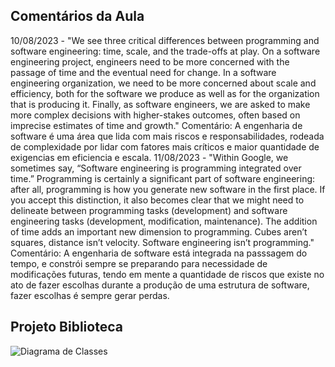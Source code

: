 ## Comentários da Aula 

10/08/2023 - "We see three critical differences between programming and software engineering: time, scale, and the trade-offs at play. On a software engineering project, engineers need to be more concerned with the passage of time and the eventual need for change. In a software engineering organization, we need to be more concerned about scale and efficiency, both for the software we produce as well as for the organization that is producing it. Finally, as software engineers, we are asked to make more complex decisions with higher-stakes outcomes, often based on imprecise estimates of time and growth."
Comentário: A engenharia de software é uma área que lida com mais riscos e responsabilidades, rodeada de complexidade por lidar com fatores mais críticos e maior quantidade de exigencias em eficiencia e escala. 
11/08/2023 - "Within Google, we sometimes say, “Software engineering is programming integrated over time.” Programming is certainly a significant part of software engineering: after all, programming is how you generate new software in the first place. If you accept this distinction, it also becomes clear that we might need to delineate between programming tasks (development) and software engineering tasks (development, modification, maintenance). The addition of time adds an important new dimension to programming. Cubes aren’t squares, distance isn’t velocity. Software engineering isn’t programming."
Comentário: A engenharia de software está integrada na passsagem do tempo, e constrói sempre se preparando para necessidade de modificações futuras, tendo em mente a quantidade de riscos que existe no ato de fazer escolhas durante a produção de uma estrutura de software, fazer escolhas é sempre gerar perdas. 


## Projeto Biblioteca

![Diagrama de Classes](https://github.com/LuisaAndrade28/Bertoti/blob/main/Engenharia%20de%20Software%201/C%C3%B3digo%20Especificacao.png)
